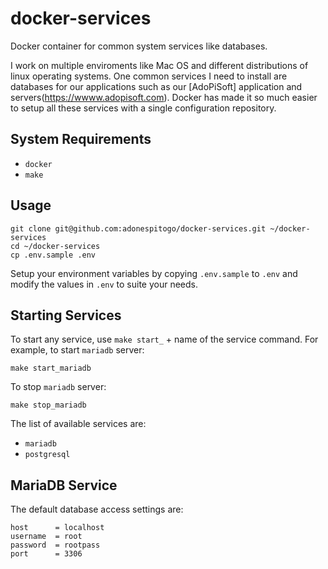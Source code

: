 # docker-services

Docker container for common system services like databases.

I work on multiple enviroments like Mac OS and different distributions of linux operating systems. One common services I need to install are databases for our
applications such as our [AdoPiSoft] application and servers(https://wwww.adopisoft.com). Docker has made it so much easier to setup all these services with
a single configuration repository.

## System Requirements

- `docker`
- `make`

## Usage

```
git clone git@github.com:adonespitogo/docker-services.git ~/docker-services
cd ~/docker-services
cp .env.sample .env
```

Setup your environment variables by copying `.env.sample` to `.env` and modify the values in `.env` to suite your needs.


## Starting Services

To start any service, use `make start_` + name of the service command. For example, to start `mariadb` server:

```
make start_mariadb
```

To stop `mariadb` server:

```
make stop_mariadb
```

The list of available services are:

- `mariadb`
- `postgresql`

## MariaDB Service

The default database access settings are:

```
host      = localhost
username  = root
password  = rootpass
port      = 3306
```


